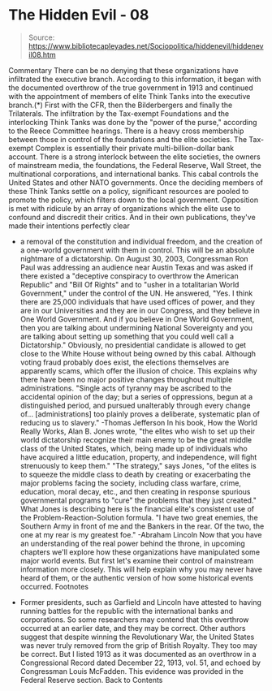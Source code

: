# The Hidden Evil - 08

> Source: https://www.bibliotecapleyades.net/Sociopolitica/hiddenevil/hiddenevil08.htm

Commentary
There can be no denying that these organizations have infiltrated the
executive branch.
According to this information, it began with the
documented overthrow of the true government in 1913 and continued with the
appointment of members of elite Think Tanks into the executive branch.(*)
First with the CFR, then the Bilderbergers and finally the Trilaterals. The
infiltration by the Tax-exempt Foundations and the interlocking Think Tanks
was done by the "power of the purse," according to the Reece Committee
hearings.
There is a heavy cross membership between those in control of the
foundations and the elite societies. The Tax-exempt Complex is essentially
their private multi-billion-dollar bank account. There is a strong interlock
between the elite societies, the owners of mainstream media, the
foundations, the Federal Reserve, Wall Street, the multinational
corporations, and international banks. This cabal controls the United States
and other NATO governments.
Once the deciding members of these Think Tanks settle on a policy,
significant resources are pooled to promote the policy, which filters down
to the local government. Opposition is met with ridicule by an array of
organizations which the elite use to confound and discredit their critics.
And in their own publications, they've made their intentions perfectly clear
- a removal of the constitution and individual freedom, and the creation of
a one-world government with them in control. This will be an absolute
nightmare of a dictatorship.
On August 30, 2003, Congressman Ron Paul was addressing an audience near
Austin Texas and was asked if there existed a "deceptive conspiracy to
overthrow the American Republic" and "Bill Of Rights" and to "usher in a
totalitarian World Government," under the control of the UN.
He answered,
"Yes. I think there are 25,000 individuals
that have used offices of power, and they are in our Universities and
they are in our Congress, and they believe in One World Government. And
if you believe in One World Government, then you are talking about
undermining National Sovereignty and you are talking about setting up
something that you could well call a Dictatorship."
Obviously, no presidential candidate is allowed
to get close to the White House without being owned by this cabal. Although
voting fraud probably does exist, the elections themselves are apparently
scams, which offer the illusion of choice.
This explains why there have been no major
positive changes throughout multiple administrations.
"Single acts of tyranny may be ascribed to
the accidental opinion of the day; but a series of oppressions, begun at
a distinguished period, and pursued unalterably through every change
of... [administrations] too plainly proves a deliberate, systematic plan
of reducing us to slavery."
-Thomas Jefferson
In his book, How the World Really Works, Alan B.
Jones wrote,
"the elites who wish to set up their world
dictatorship recognize their main enemy to be the great middle class of
the United States, which, being made up of individuals who have acquired
a little education, property, and independence, will fight strenuously
to keep them."
"The strategy," says Jones, "of the elites is to squeeze the middle
class to death by creating or exacerbating the major problems facing the
society, including class warfare, crime, education, moral decay, etc.,
and then creating in response spurious governmental programs to "cure"
the problems that they just created."
What Jones is describing here is the financial
elite's consistent use of the Problem-Reaction-Solution formula.
"I have two great enemies, the Southern Army
in front of me and the Bankers in the rear. Of the two, the one at my
rear is my greatest foe."
-Abraham Lincoln
Now that you have an understanding of the real
power behind the throne, in upcoming chapters we'll explore how these
organizations have manipulated some major world events. But first let's
examine their control of mainstream information more closely.
This will help explain why you may never have
heard of them, or the authentic version of how some historical events
occurred.
Footnotes
* Former presidents, such as Garfield and
Lincoln have attested to having running battles for the republic with
the international banks and corporations. So some researchers may
contend that this overthrow occurred at an earlier date, and they may be
correct. Other authors suggest that despite winning the Revolutionary
War, the United States was never truly removed from the grip of British
Royalty. They too may be correct. But I listed 1913 as it was documented
as an overthrow in a Congressional Record dated December 22, 1913, vol.
51, and echoed by Congressman Louis McFadden. This evidence was provided
in the Federal Reserve section.
Back to Contents
